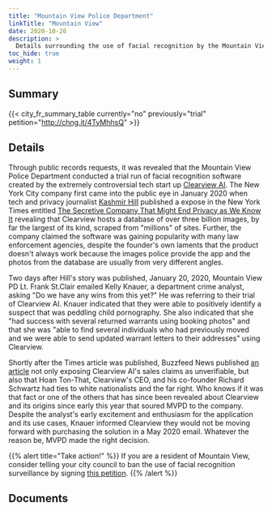 ```yaml
---
title: "Mountain View Police Department"
linkTitle: "Mountain View"
date: 2020-10-26
description: >
  Details surrounding the use of facial recognition by the Mountain View Police Department.
toc_hide: true
weight: 1
---
```

## Summary
{{< city_fr_summary_table currently="no" previously="trial" petition="http://chng.it/4TyMhhsQ" >}}

## Details
Through public records requests, it was revealed that the Mountain View Police Department conducted a trial run of facial recognition software created by the extremely controversial tech start up [Clearview AI](https://clearview.ai/). The New York City company first came into the public eye in January 2020 when tech and privacy journalist [Kashmir Hill](https://www.nytimes.com/by/kashmir-hill) published a expose in the New York Times entitled [The Secretive Company That Might End Privacy as We Know It](https://www.nytimes.com/2020/01/18/technology/clearview-privacy-facial-recognition.html) revealing that Clearview hosts a database of over three billion images, by far the largest of its kind, scraped from "millions" of sites. Further, the company claimed the software was gaining popularity with many law enforcement agencies, despite the founder's own laments that the product doesn't always work because the images police provide the app and the photos from the database are usually from very different angles.

Two days after Hill's story was published, January 20, 2020, Mountain View PD Lt. Frank St.Clair emailed Kelly Knauer, a department crime analyst, asking "Do we have any wins from this yet?" He was referring to their trial of Clearview AI. Knauer indicated that they were able to positively identify a suspect that was peddling child pornography. She also indicated that she "had success with several returned warrants using booking photos" and that she was "able to find several individuals who had previously moved and we were able to send updated warrant letters to their addresses" using Clearview.

Shortly after the Times article was published, Buzzfeed News published [an article](https://www.buzzfeednews.com/article/ryanmac/clearview-ai-nypd-facial-recognition) not only exposing Clearview AI's sales claims as unverifiable, but also that Hoan Ton-That, Clearview's CEO, and his co-founder Richard Schwartz had ties to white nationalists and the far right. Who knows if it was that fact or one of the others that has since been revealed about Clearview and its origins since early this year that soured MVPD to the company. Despite the analyst's early excitement and enthusiasm for the application and its use cases, Knauer informed Clearview they would not be moving forward with purchasing the solution in a May 2020 email. Whatever the reason be, MVPD made the right decision.

{{% alert title="Take action!" %}}
If you are a resident of Mountain View, consider telling your city council to ban the use of facial recognition surveillance by signing [this petition](http://chng.it/4TyMhhsQ).
{{% /alert %}}

## Documents

